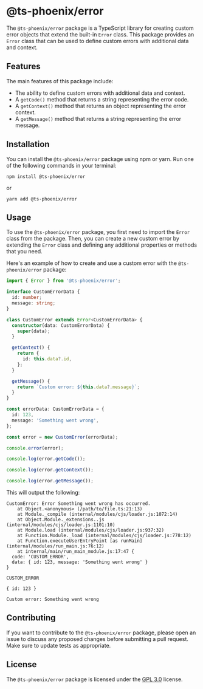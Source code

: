 # @ts-phoenix/error

The `@ts-phoenix/error` package is a TypeScript library for creating custom error objects that extend the built-in `Error` class. This package provides an `Error` class that can be used to define custom errors with additional data and context.

## Features

The main features of this package include:

- The ability to define custom errors with additional data and context.
- A `getCode()` method that returns a string representing the error code.
- A `getContext()` method that returns an object representing the error context.
- A `getMessage()` method that returns a string representing the error message.

## Installation

You can install the `@ts-phoenix/error` package using npm or yarn. Run one of the following commands in your terminal:

```
npm install @ts-phoenix/error
```

or

```
yarn add @ts-phoenix/error
```

## Usage

To use the `@ts-phoenix/error` package, you first need to import the `Error` class from the package. Then, you can create a new custom error by extending the `Error` class and defining any additional properties or methods that you need.

Here's an example of how to create and use a custom error with the `@ts-phoenix/error` package:

```ts
import { Error } from '@ts-phoenix/error';

interface CustomErrorData {
  id: number;
  message: string;
}

class CustomError extends Error<CustomErrorData> {
  constructor(data: CustomErrorData) {
    super(data);
  }

  getContext() {
    return {
      id: this.data?.id,
    };
  }

  getMessage() {
    return `Custom error: ${this.data?.message}`;
  }
}

const errorData: CustomErrorData = {
  id: 123,
  message: 'Something went wrong',
};

const error = new CustomError(errorData);

console.error(error);

console.log(error.getCode());

console.log(error.getContext());

console.log(error.getMessage());
```

This will output the following:

```
CustomError: Error Something went wrong has occurred.
    at Object.<anonymous> (/path/to/file.ts:21:13)
    at Module._compile (internal/modules/cjs/loader.js:1072:14)
    at Object.Module._extensions..js (internal/modules/cjs/loader.js:1101:10)
    at Module.load (internal/modules/cjs/loader.js:937:32)
    at Function.Module._load (internal/modules/cjs/loader.js:778:12)
    at Function.executeUserEntryPoint [as runMain] (internal/modules/run_main.js:76:12)
    at internal/main/run_main_module.js:17:47 {
  code: 'CUSTOM_ERROR',
  data: { id: 123, message: 'Something went wrong' }
}

CUSTOM_ERROR

{ id: 123 }

Custom error: Something went wrong
```

## Contributing

If you want to contribute to the `@ts-phoenix/error` package, please open an issue to discuss any proposed changes before submitting a pull request. Make sure to update tests as appropriate.

## License

The `@ts-phoenix/error` package is licensed under the [GPL 3.0](https://choosealicense.com/licenses/gpl-3.0/) license.
